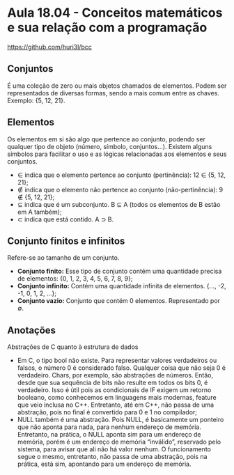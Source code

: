 # Aula 18.04 - Conceitos matemáticos e sua relação com a programação
https://github.com/huri3l/bcc

## Conjuntos
É uma coleção de zero ou mais objetos chamados de elementos. Podem ser representados de diversas formas, sendo a mais comum entre as chaves. Exemplo: {5, 12, 21}.
## Elementos
Os elementos em si são algo que pertence ao conjunto, podendo ser qualquer tipo de objeto (número, símbolo, conjuntos…).
Existem alguns símbolos para facilitar o uso e as lógicas relacionadas aos elementos e seus conjuntos.
* ∈ indica que o elemento pertence ao conjunto (pertinência): 12 ∈ {5, 12, 21};
* ∉ indica que o elemento não pertence ao conjunto (não-pertinência): 9 ∉ {5, 12, 21};
* ⊆ indica que é um subconjunto. B ⊆ A (todos os elementos de B estão em A também);
* ⊂ indica que está contido. A ⊃ B.
## Conjunto finitos e infinitos
Refere-se ao tamanho de um conjunto.
* **Conjunto finito:** Esse tipo de conjunto contém uma quantidade precisa de elementos: {0, 1, 2, 3, 4, 5, 6, 7, 8, 9};
* **Conjunto infinito:** Contém uma quantidade infinita de elementos. {…, -2, -1, 0, 1, 2, …};
* **Conjunto vazio:** Conjunto que contém 0 elementos. Representado por ∅.


## Anotações
Abstrações de C quanto à estrutura de dados
* Em C, o tipo bool não existe. Para representar valores verdadeiros ou falsos, o número 0 é considerado falso. Qualquer coisa que não seja 0 é verdadeiro. Chars, por exemplo, são abstrações de números. Então, desde que sua sequência de bits não resulte em todos os bits 0, é verdadeiro. Isso é útil pois as condicionais de IF exigem um retorno booleano, como conhecemos em linguagens mais modernas, feature que veio inclusa no C++. Entretanto, até em C++, não passa de uma abstração, pois no final é convertido para 0 e 1 no compilador;
* NULL também é uma abstração. Pois NULL, é basicamente um ponteiro que não aponta para nada, para nenhum endereço de memória. Entretanto, na prática, o NULL aponta sim para um endereço de memória, porém é um endereço de memória “inválido”, reservado pelo sistema, para avisar que ali não há valor nenhum. O funcionamento segue o mesmo, entretanto, não passa de uma abstração, pois na prática, está sim, apontando para um endereço de memória.

